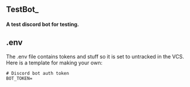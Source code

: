 ## TestBot_
#### A test discord bot for testing.



## .env
The .env file contains tokens and stuff so it is set to untracked in the VCS.
Here is a template for making your own:
```
# Discord bot auth token
BOT_TOKEN=
```